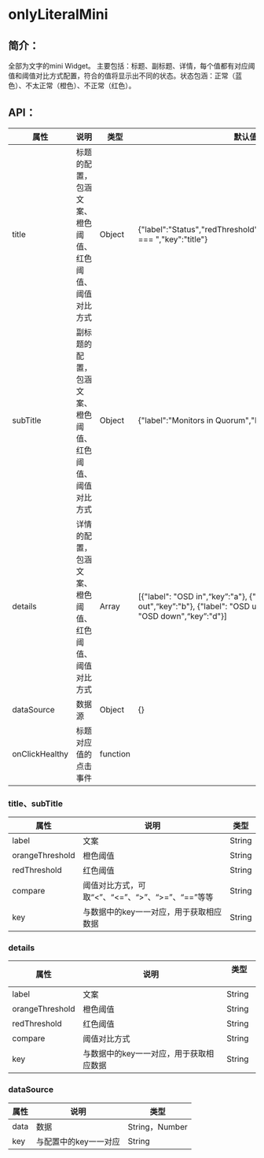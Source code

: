 # onlyLiteralMini
## 简介：
全部为文字的mini Widget。
主要包括：标题、副标题、详情，每个值都有对应阈值和阈值对比方式配置，符合的值将显示出不同的状态。状态包涵：正常（蓝色）、不太正常（橙色）、不正常（红色）。

## API：

属性 | 说明 | 类型 | 默认值
--------- | -------------| -------------| -------------
title | 标题的配置，包涵文案、橙色阈值、红色阈值、阈值对比方式| Object | {"label":"Status","redThreshold":"Unhealthy","compare":" === ","key":"title"}
subTitle | 副标题的配置，包涵文案、橙色阈值、红色阈值、阈值对比方式| Object| {"label":"Monitors in Quorum","key":"subTitle"}
details | 详情的配置，包涵文案、橙色阈值、红色阈值、阈值对比方式| Array| [{"label": "OSD in",“key”:"a"}, {"label": "OSD out",“key”:"b"}, {"label": "OSD up",“key”:"c"}, {"label": "OSD down",“key”:"d"}]
dataSource| 数据源| Object| {}
onClickHealthy | 标题对应值的点击事件| function| 

### title、subTitle
属性 | 说明 | 类型 
--------- | -------------| -------------
label | 文案| String| 
orangeThreshold | 橙色阈值| String|
redThreshold | 红色阈值| String| 
compare | 阈值对比方式，可取“<”、“<=”、“>”、“>=”、“==”等等| String| 
key | 与数据中的key一一对应，用于获取相应数据| String|

### details
属性 | 说明 | 类型 　
--------- | -------------| -------------
label | 文案| String| 
orangeThreshold | 橙色阈值| String|
redThreshold | 红色阈值| String| 
compare | 阈值对比方式| String| 
key | 与数据中的key一一对应，用于获取相应数据| String|
### dataSource
属性 | 说明 | 类型 
--------- | -------------| -------------
data | 数据| String，Number| 
key | 与配置中的key一一对应| String|



